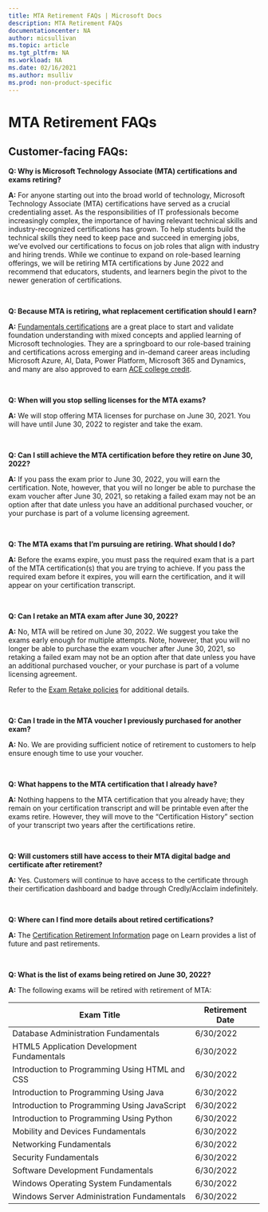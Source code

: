 ```yaml
---
title: MTA Retirement FAQs | Microsoft Docs
description: MTA Retirement FAQs
documentationcenter: NA
author: micsullivan
ms.topic: article
ms.tgt_pltfrm: NA
ms.workload: NA
ms.date: 02/16/2021
ms.author: msulliv
ms.prod: non-product-specific
---
```


# MTA Retirement FAQs


## Customer-facing FAQs: 


**Q: Why is Microsoft Technology Associate (MTA) certifications and exams retiring?**

**A:** For anyone starting out into the broad world of technology, Microsoft Technology Associate (MTA) certifications have served as a crucial credentialing asset. As the responsibilities of IT professionals become increasingly complex, the importance of having relevant technical skills and industry-recognized certifications has grown. To help students build the technical skills they need to keep pace and succeed in emerging jobs, we’ve evolved our certifications to focus on job roles that align with industry and hiring trends. While we continue to expand on role-based learning offerings, we will be retiring MTA certifications by June 2022 and recommend that educators, students, and learners begin the pivot to the newer generation of certifications.

<br/>

**Q: Because MTA is retiring, what replacement certification should I earn?**

**A:** [Fundamentals certifications](/learn/certifications/browse/?type=fundamentals) are a great place to start and validate foundation understanding with mixed concepts and applied learning of Microsoft technologies. They are a springboard to our role-based training and certifications across emerging and in-demand career areas including Microsoft Azure, AI, Data, Power Platform, Microsoft 365 and Dynamics, and many are also approved to earn [ACE college credit](/learn/certifications/ace-credit-for-certification-exams). 

<br/>

**Q: When will you stop selling licenses for the MTA exams?**

**A:** We will stop offering MTA licenses for purchase on June 30, 2021. You will have until June 30, 2022 to register and take the exam.

<br/>

**Q: Can I still achieve the MTA certification before they retire on June 30, 2022?**

**A:** If you pass the exam prior to June 30, 2022, you will earn the certification. Note, however, that you will no longer be able to purchase the exam voucher after June 30, 2021, so retaking a failed exam may not be an option after that date unless you have an additional purchased voucher, or your purchase is part of a volume licensing agreement.

<br/>

**Q: The MTA exams that I’m pursuing are retiring. What should I do?**

**A:** Before the exams expire, you must pass the required exam that is a part of the MTA certification(s) that you are trying to achieve. If you pass the required exam before it expires, you will earn the certification, and it will appear on your certification transcript.

<br/>

**Q: Can I retake an MTA exam after June 30, 2022?**

**A:** No, MTA will be retired on June 30, 2022. We suggest you take the exams early enough for multiple attempts. Note, however, that you will no longer be able to purchase the exam voucher after June 30, 2021, so retaking a failed exam may not be an option after that date unless you have an additional purchased voucher, or your purchase is part of a volume licensing agreement.
<br/>

Refer to the [Exam Retake policies](/learn/certifications/exam-security-policy-and-exam-retake-policy#exam-retake-policy) for additional details.

<br/>

**Q: Can I trade in the MTA voucher I previously purchased for another exam?**

**A:** No. We are providing sufficient notice of retirement to customers to help ensure enough time to use your voucher.

<br/>

**Q: What happens to the MTA certification that I already have?**

**A:** Nothing happens to the MTA certification that you already have; they remain on your certification transcript and will be printable even after the exams retire. However, they will move to the “Certification History” section of your transcript two years after the certifications retire.

<br/>

**Q: Will customers still have access to their MTA digital badge and certificate after retirement?**

**A:** Yes. Customers will continue to have access to the certificate through their certification dashboard and badge through Credly/Acclaim indefinitely.

<br/>


**Q: Where can I find more details about retired certifications?**

**A:** The [Certification Retirement Information](/learn/certifications/retired-certifications) page on Learn provides a list of future and past retirements.

<br/>

**Q: What is the list of exams being retired on June 30, 2022?**

**A:** The following exams will be retired with retirement of MTA:

| Exam Title                                     | Retirement Date |
|------------------------------------------------|-----------------|
| Database Administration Fundamentals           | 6/30/2022       |
| HTML5 Application Development Fundamentals     | 6/30/2022       |
| Introduction to Programming Using HTML and CSS | 6/30/2022       |
| Introduction to Programming Using Java         | 6/30/2022       |
| Introduction to Programming Using JavaScript   | 6/30/2022       |
| Introduction to Programming Using Python       | 6/30/2022       |
| Mobility and Devices Fundamentals              | 6/30/2022       |
| Networking Fundamentals                        | 6/30/2022       |
| Security Fundamentals                          | 6/30/2022       |
| Software Development Fundamentals              | 6/30/2022       |
| Windows Operating System Fundamentals          | 6/30/2022       |
| Windows Server Administration Fundamentals     | 6/30/2022       |

<br/>

